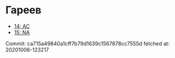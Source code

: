 # Гареев
- [14: AC](14.md)
- [15: NA](15.md)

Commit: ca715a49840a1cff7b79d1639c1567878cc7555d
 fetched at: 20201006-123217
